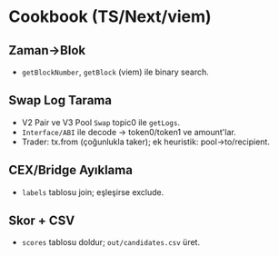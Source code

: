 # Cookbook (TS/Next/viem)

## Zaman→Blok
- `getBlockNumber`, `getBlock` (viem) ile binary search.

## Swap Log Tarama
- V2 Pair ve V3 Pool `Swap` topic0 ile `getLogs`.
- `Interface/ABI` ile decode → token0/token1 ve amount'lar.
- Trader: tx.from (çoğunlukla taker); ek heuristik: pool->to/recipient.

## CEX/Bridge Ayıklama
- `labels` tablosu join; eşleşirse exclude.

## Skor + CSV
- `scores` tablosu doldur; `out/candidates.csv` üret.

